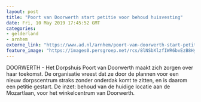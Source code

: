 ```yaml
---
layout: post
title: "Poort van Doorwerth start petitie voor behoud huisvesting"
date: Fri, 10 May 2019 17:45:52 GMT
categories: 
- gelderland 
- arnhem 
externe_link: "https://www.ad.nl/arnhem/poort-van-doorwerth-start-petitie-voor-behoud-huisvesting~afefd1da/"
feature_image: "https://images0.persgroep.net/rcs/8lNSbXlzfIWR6bvEzB8Hycg9mZ8/diocontent/147864577/_fitwidth/400/?appId=21791a8992982cd8da851550a453bd7f&quality=0.7"
---
```


DOORWERTH - Het Dorpshuis Poort van Doorwerth maakt zich zorgen over haar toekomst. De organisatie vreest dat ze door de plannen voor een nieuw dorpscentrum straks zonder onderdak komt te zitten, en is daarom een petitie gestart. De inzet: behoud van de huidige locatie aan de Mozartlaan, voor het winkelcentrum van Doorwerth.
